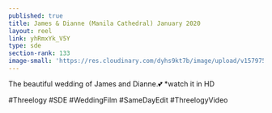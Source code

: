 ```yaml
---
published: true
title: James & Dianne (Manila Cathedral) January 2020
layout: reel
link: yhRmxYk_V5Y
type: sde
section-rank: 133
image-small: 'https://res.cloudinary.com/dyhs9kt7b/image/upload/v1579751215/1.jpg'
---
```


The beautiful wedding of James and Dianne.💕
*watch it in HD

#Threelogy #SDE #WeddingFilm #SameDayEdit #ThreelogyVideo
